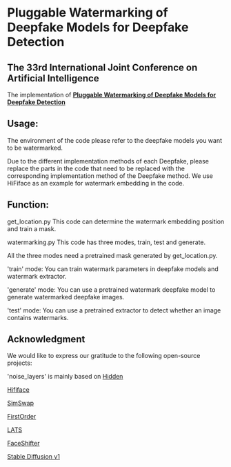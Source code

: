 # Pluggable Watermarking of Deepfake Models for Deepfake Detection
## The 33rd International Joint Conference on Artificial Intelligence
The implementation of [**Pluggable Watermarking of Deepfake Models for Deepfake Detection**](https://nesa.zju.edu.cn/download/bh_pdf_ijcai24-update.pdf)


## Usage:

The environment of the code please refer to the deepfake models you want to be watermarked.

Due to the different implementation methods of each Deepfake, please replace the parts in the code that need to be replaced with the corresponding implementation method of the Deepfake method.
We use HiFiface as an example for watermark embedding in the code.

## Function:

get_location.py This code can determine the watermark embedding position and train a mask.

watermarking.py This code has three modes, train, test and generate. 

All the three modes need a pretrained mask generated by get_location.py.

'train' mode: You can train watermark parameters in deepfake models and watermark extractor. 

'generate' mode: You can use a pretrained watermark deepfake model to generate watermarked deepfake images.

'test' mode: You can use a pretrained extractor to detect whether an image contains watermarks.

## Acknowledgment
We would like to express our gratitude to the following open-source projects:

'noise_layers' is mainly based on [Hidden](https://github.com/ando-khachatryan/HiDDeN)

[Hififace](https://github.com/maum-ai/hififace)

[SimSwap](https://github.com/neuralchen/SimSwap)

[FirstOrder](https://github.com/AliaksandrSiarohin/first-order-model)

[LATS](https://github.com/royorel/Lifespan_Age_Transformation_Synthesis)

[FaceShifter](https://github.com/taotaonice/FaceShifter)

[Stable Diffusion v1](https://github.com/CompVis/stable-diffusion)





